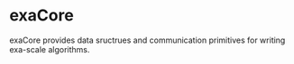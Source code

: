 # exaCore

exaCore provides data sructrues and communication primitives
for writing exa-scale algorithms.
